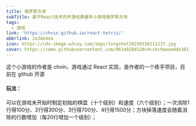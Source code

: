 ```yaml
---
title: 俄罗斯方块
subTitle: 基于React技术的开源经典童年小游戏俄罗斯方块
tags:
  - 游戏
link: 'https://chvin.github.io/react-tetris/'
abbrlink: 2e3de4da
icon: https://cdn-image.w3cay.com/imgs/longshot20250316111237.jpg
cover: https://camo.githubusercontent.com/061d8284520c4ccbc9aeaadde3811b7314a0986ebf054f8ccb5fc6b28c901350/68747470733a2f2f696d672e616c6963646e2e636f6d2f7470732f544231416737434e5858585858616f5858585858585858585858582d3332302d3438332e676966
---
```


这个小游戏的作者是 chvin，游戏通过 React 实现，是作者的一个练手项目，目前在 github 开源

#### 玩法：

可以在游戏未开始时制定初始的棋盘（十个级别）和速度（六个级别）；一次消除1行得100分、2行得300分、3行得700分、4行得1500分；方块掉落速度会随着消除的行数增加（每20行增加一个级别）；